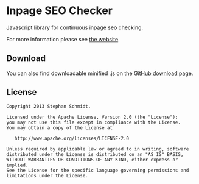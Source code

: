 Inpage SEO Checker
==================

Javascript library for continuous inpage seo checking.

For more information please see [the website][1].


Download
--------

You can also find downloadable minified .js on the [GitHub download page][2].

License
-------

    Copyright 2013 Stephan Schmidt.

    Licensed under the Apache License, Version 2.0 (the "License");
    you may not use this file except in compliance with the License.
    You may obtain a copy of the License at

       http://www.apache.org/licenses/LICENSE-2.0

    Unless required by applicable law or agreed to in writing, software
    distributed under the License is distributed on an "AS IS" BASIS,
    WITHOUT WARRANTIES OR CONDITIONS OF ANY KIND, either express or implied.
    See the License for the specific language governing permissions and
    limitations under the License.



 [1]: http://
 [2]: http://